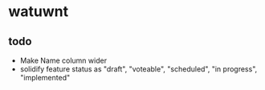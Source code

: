 # watuwnt #

## todo ##

* Make Name column wider
* solidify feature status as "draft", "voteable", "scheduled", "in progress", "implemented"
